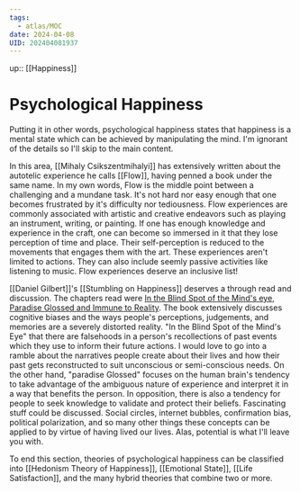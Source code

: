 ```yaml
---
tags:
  - atlas/MOC
date: 2024-04-08
UID: 202404081937
---
```


up:: [[Happiness]]

# Psychological Happiness

Putting it in other words, psychological happiness states that happiness is a mental state which can be achieved by manipulating the mind. I'm ignorant of the details so I'll skip to the main content.

In this area, [[Mihaly Csikszentmihalyi]] has extensively written about the autotelic experience he calls [[Flow]], having penned a book under the same name. In my own words, Flow is the middle point between a challenging and a mundane task. It's not hard nor easy enough that one becomes frustrated by it's difficulty nor tediousness. Flow experiences are commonly associated with artistic and creative endeavors such as playing an instrument, writing, or painting. If one has enough knowledge and experience in the craft, one can become so immersed in it that they lose perception of time and place. Their self-perception is reduced to the movements that engages them with the art. These experiences aren't limited to actions. They can also include seemly passive activities like listening to music. Flow experiences deserve an inclusive list!

[[Daniel Gilbert]]'s [[Stumbling on Happiness]] deserves a through read and discussion. The chapters read were [In the Blind Spot of the Mind's eye](obsidian://open?vault=Happiness%20%26%20The%20Meaning%20of%20Life%2C%20A%20Philosophy%20Mind%20Garden&file=Cards%2FDiscussion%20Notes%2FDiscussion%20of%20Gilbert's_In%20the%20Blind%20Spot%20of%20the%20Mind's%20Eye), [Paradise Glossed and Immune to Reality](obsidian://open?vault=Happiness%20%26%20The%20Meaning%20of%20Life%2C%20A%20Philosophy%20Mind%20Garden&file=Cards%2FDiscussion%20Notes%2FDiscussion%20of%20Gilbert's_Paradise%20Glossed%20and%20Immune%20to%20Reality). The book extensively discusses cognitive biases and the ways people's perceptions, judgements, and memories are a severely distorted reality. "In the Blind Spot of the Mind's Eye" that there are falsehoods in a person's recollections of past events which they use to inform their future actions. I would love to go into a ramble about the narratives people create about their lives and how their past gets reconstructed to suit unconscious or semi-conscious needs. On the other hand, "paradise Glossed" focuses on the human brain's tendency to take advantage of the ambiguous nature of experience and interpret it in a way that benefits the person. In opposition, there is also a tendency for people to seek knowledge to validate and protect their beliefs. Fascinating stuff could be discussed. Social circles, internet bubbles, confirmation bias, political polarization, and so many other things these concepts can be applied to by virtue of having lived our lives. Alas, potential is what I'll leave you with.

To end this section, theories of psychological happiness can be classified into [[Hedonism Theory of Happiness]], [[Emotional State]], [[Life Satisfaction]], and the many hybrid theories that combine two or more.